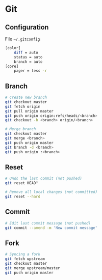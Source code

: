 Git
===

Configuration
-------------

File `~/.gitconfig`

```bash
[color]
    diff = auto
    status = auto
    branch = auto
[core]
    pager = less -r
```

Branch
------

```bash
# Create new branch
git checkout master
git fetch origin
git pull origin master
git push origin origin:refs/heads/<branch>
git checkout -b <branch> origin/<branch>

# Merge branch
git checkout master
git merge <branch>
git push origin master
git branch -d <branch>
git push origin :<branch>
```

Reset
-----

```bash
# Undo the last commit (not pushed)
git reset HEAD^

# Remove all local changes (not committed)
git reset --hard
```

Commit
------

```bash
# Edit last commit message (not pushed)
git commit --amend -m 'New commit message'
```

Fork
----

```bash
# Syncing a fork
git fetch upstream
git checkout master
git merge upstream/master
git push origin master
```
